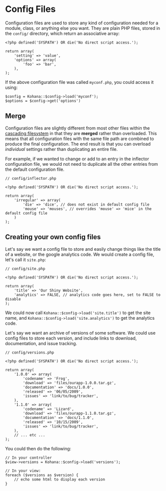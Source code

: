 # Config Files

Configuration files are used to store any kind of configuration needed for a module, class, or anything else you want. They are plain PHP files, stored in the `config/` directory, which return an associative array:

    <?php defined('SYSPATH') OR die('No direct script access.');

    return array(
        'setting' => 'value',
        'options' => array(
            'foo' => 'bar',
        ),
    );

If the above configuration file was called `myconf.php`, you could access it using:

    $config = Kohana::$config->load('myconf');
    $options = $config->get('options')

## Merge

Configuration files are slightly different from most other files within the [cascading filesystem](files) in that they are **merged** rather than overloaded. This means that all configuration files with the same file path are combined to produce the final configuration. The end result is that you can overload *individual* settings rather than duplicating an entire file.

For example, if we wanted to change or add to an entry in the inflector configuration file, we would not need to duplicate all the other entries from the default configuration file.

    // config/inflector.php

    <?php defined('SYSPATH') OR die('No direct script access.');

    return array(
        'irregular' => array(
            'die' => 'dice', // does not exist in default config file
            'mouse' => 'mouses', // overrides 'mouse' => 'mice' in the default config file
        )
    );


## Creating your own config files

Let's say we want a config file to store and easily change things like the title of a website, or the google analytics code. We would create a config file, let's call it `site.php`:

    // config/site.php

    <?php defined('SYSPATH') OR die('No direct script access.');

    return array(
        'title' => 'Our Shiny Website',
        'analytics' => FALSE, // analytics code goes here, set to FALSE to disable
    );

We could now call `Kohana::$config->load('site.title')` to get the site name, and `Kohana::$config->load('site.analytics')` to get the analytics code.

Let's say we want an archive of versions of some software. We could use config files to store each version, and include links to download, documentation, and issue tracking.

    // config/versions.php

    <?php defined('SYSPATH') OR die('No direct script access.');

    return array(
        '1.0.0' => array(
            'codename' => 'Frog',
            'download' => 'files/ourapp-1.0.0.tar.gz',
            'documentation' => 'docs/1.0.0',
            'released' => '06/05/2009',
            'issues' => 'link/to/bug/tracker',
        ),
        '1.1.0' => array(
            'codename' => 'Lizard',
            'download' => 'files/ourapp-1.1.0.tar.gz',
            'documentation' => 'docs/1.1.0',
            'released' => '10/15/2009',
            'issues' => 'link/to/bug/tracker',
        ),
        // ... etc ...
    );

You could then do the following:

    // In your controller
    $view->versions = Kohana::$config->load('versions');

    // In your view:
    foreach ($versions as $version) {
        // echo some html to display each version
    }
